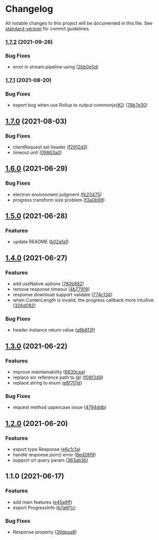 # Changelog

All notable changes to this project will be documented in this file. See [standard-version](https://github.com/conventional-changelog/standard-version) for commit guidelines.

### [1.7.2](https://github.com/islizeqiang/electron-request/compare/v1.7.1...v1.7.2) (2021-09-26)

### Bug Fixes

- error in stream.pipeline using ([2bb0e5d](https://github.com/islizeqiang/electron-request/commit/2bb0e5ddb0ff9a5ccb29829033bdb392137d7a22))

### [1.7.1](https://github.com/islizeqiang/electron-request/compare/v1.7.0...v1.7.1) (2021-08-20)

### Bug Fixes

- export bug when use Rollup to output commonjs([#2](https://github.com/islizeqiang/electron-request/issues/2)) ([78b7e30](https://github.com/islizeqiang/electron-request/commit/78b7e30c6d371c3d7abba253d1497c0665dd1752))

## [1.7.0](https://github.com/islizeqiang/electron-request/compare/v1.6.0...v1.7.0) (2021-08-03)

### Bug Fixes

- clientRequest set header ([f2912d3](https://github.com/islizeqiang/electron-request/commit/f2912d37f471b5807fb1cc0a4f9b055ab132cc08))
- timeout unit ([09863a0](https://github.com/islizeqiang/electron-request/commit/09863a0278b8e051f25a24adced967ad6fb9e10b))

## [1.6.0](https://github.com/islizeqiang/electron-request/compare/v1.5.0...v1.6.0) (2021-06-29)

### Bug Fixes

- electron environment judgment ([fb23475](https://github.com/islizeqiang/electron-request/commit/fb234755b30f6ff149d3c95d69e02a303debc1ff))
- progress transform size problem ([f3a0b99](https://github.com/islizeqiang/electron-request/commit/f3a0b999301a694644ff21a08e8712b579ecd0a7))

## [1.5.0](https://github.com/islizeqiang/electron-request/compare/v1.4.0...v1.5.0) (2021-06-28)

### Features

- update README ([b02afa1](https://github.com/islizeqiang/electron-request/commit/b02afa18930ca8d16265ed5b16d7156d54a96d70))

## [1.4.0](https://github.com/islizeqiang/electron-request/compare/v1.3.0...v1.4.0) (2021-06-27)

### Features

- add useNative options ([760b882](https://github.com/islizeqiang/electron-request/commit/760b8828758a03924db6de3994ceca56943a9aaa))
- remove response timeout ([4b77919](https://github.com/islizeqiang/electron-request/commit/4b77919ce4cee5d6ed2e514bc07b77147e991a0f))
- response download support validate ([774c134](https://github.com/islizeqiang/electron-request/commit/774c134b737e8ac248322d5988e3d3d9a63c887b))
- when ContenLength is invalid, the progress callback more intuitive ([326d082](https://github.com/islizeqiang/electron-request/commit/326d082f21497ec844332152af1dca5b9b85ea32))

### Bug Fixes

- header instance return value ([a9b6f3f](https://github.com/islizeqiang/electron-request/commit/a9b6f3fc46e5a21a7c5d28da721ce7561def9605))

## [1.3.0](https://github.com/islizeqiang/electron-request/compare/v1.2.0...v1.3.0) (2021-06-22)

### Features

- improve maintainability ([6630cea](https://github.com/islizeqiang/electron-request/commit/6630cea60a2d3fb721bfd797005b7f5e13c9f620))
- replace src reference path to @/ ([f08f349](https://github.com/islizeqiang/electron-request/commit/f08f34952ab2fc5b29541419eac502c79a13e03f))
- replace string to enum ([e8f701d](https://github.com/islizeqiang/electron-request/commit/e8f701d0d05587aba17f5155f883e5b9f2fe1846))

### Bug Fixes

- request method uppercase issue ([4794ddb](https://github.com/islizeqiang/electron-request/commit/4794ddb64b08169e57b3204e666988bb0ca77e49))

## [1.2.0](https://github.com/islizeqiang/electron-request/compare/v1.1.0...v1.2.0) (2021-06-20)

### Features

- export type Response ([e6c1c1a](https://github.com/islizeqiang/electron-request/commit/e6c1c1aa40dc93eefd882cdeb563f0746d8ee1ac))
- handle response.json() error ([8ed28f9](https://github.com/islizeqiang/electron-request/commit/8ed28f90b90dc1943002231660ab31a91fdf16f3))
- support url query param ([363ab3b](https://github.com/islizeqiang/electron-request/commit/363ab3b7a0817a796576afee8403cf1d8fd13c8d))

## 1.1.0 (2021-06-17)

### Features

- add main features ([e45a9ff](https://github.com/islizeqiang/electron-request/commit/e45a9ff70288cec9022d9e90580c7fe696391442))
- export ProgressInfo ([b7a6f1c](https://github.com/islizeqiang/electron-request/commit/b7a6f1c44151ebe3dd75662ac67c32a421bb50b6))

### Bug Fixes

- Response property ([39deaa8](https://github.com/islizeqiang/electron-request/commit/39deaa8b3b2f04c0915f52d660bc7ac84bee1382))
